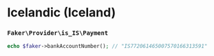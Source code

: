 # Icelandic (Iceland)

### `Faker\Provider\is_IS\Payment`

```php
echo $faker->bankAccountNumber(); // "IS772061465007570166313591"
```
